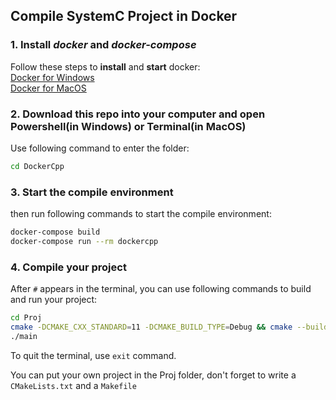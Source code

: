 ## Compile SystemC Project in Docker

### 1. Install *docker* and *docker-compose*

Follow these steps to **install** and **start** docker:<br>
[Docker for Windows](https://docs.docker.com/docker-for-windows/install/)<br>
[Docker for MacOS](https://docs.docker.com/docker-for-mac/install/)


### 2. Download this repo into your computer and open Powershell(in Windows) or Terminal(in MacOS)

Use following command to enter the folder:
```bash
cd DockerCpp
```

### 3. Start the compile environment
then run following commands to start the compile environment:
 
```bash
docker-compose build
docker-compose run --rm dockercpp
```

### 4. Compile your project
After ```#``` appears in the terminal, you can use following commands to build and run your project:
```bash
cd Proj
cmake -DCMAKE_CXX_STANDARD=11 -DCMAKE_BUILD_TYPE=Debug && cmake --build .
./main
```

To quit the terminal, use ```exit``` command.

You can put your own project in the Proj folder, don't forget to write a ```CMakeLists.txt``` and a ```Makefile```
